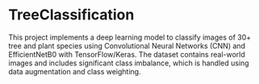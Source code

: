 # TreeClassification
This project implements a deep learning model to classify images of 30+ tree and plant species using Convolutional Neural Networks (CNN) and EfficientNetB0 with TensorFlow/Keras. The dataset contains real-world images and includes significant class imbalance, which is handled using data augmentation and class weighting.
